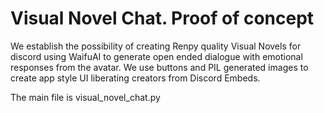 # Visual Novel Chat. Proof of concept
We establish the possibility of creating Renpy quality Visual Novels for discord using WaifuAI to generate open ended dialogue with emotional responses from the avatar. We use buttons and PIL generated images to create app style UI liberating creators from Discord Embeds.

The main file is visual_novel_chat.py
